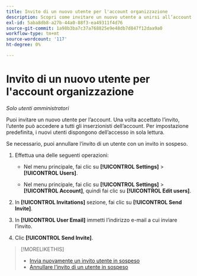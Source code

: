 ```yaml
---
title: Invito di un nuovo utente per l'account organizzazione
description: Scopri come invitare un nuovo utente a unirsi all’account.
exl-id: 5aba8db8-a27b-44a0-88f3-ea49311f4d76
source-git-commit: 1a98b3ba7c37a768825e9e48db7d847f12daa9a0
workflow-type: tm+mt
source-wordcount: '117'
ht-degree: 0%

---
```


# Invito di un nuovo utente per l&#39;account organizzazione

*Solo utenti amministratori*

Puoi invitare un nuovo utente per l’account. Una volta accettato l’invito, l’utente può accedere a tutti gli inserzionisti dell’account. Per impostazione predefinita, i nuovi utenti dispongono dell’accesso in sola lettura.

Se necessario, puoi annullare l’invito di un utente con un invito in sospeso.

1. Effettua una delle seguenti operazioni:

   * Nel menu principale, fai clic su **[!UICONTROL Settings]** > **[!UICONTROL Users]**.

   * Nel menu principale, fai clic su **[!UICONTROL Settings]** > **[!UICONTROL Account]**, quindi fai clic su **[!UICONTROL Edit users]**.

1. In **[!UICONTROL Invitations]** sezione, fai clic su **[!UICONTROL Send Invite]**.

1. In **[!UICONTROL User Email]** immetti l’indirizzo e-mail a cui inviare l’invito.

1. Clic **[!UICONTROL Send Invite]**.

>[!MORELIKETHIS]
>
>* [Invia nuovamente un invito utente in sospeso](user-resend-invite.md)
>* [Annullare l’invito di un utente in sospeso](user-uninvite.md)


<!-- >* [Edit User Permissions or Delete a User](user-edit.md) -->
